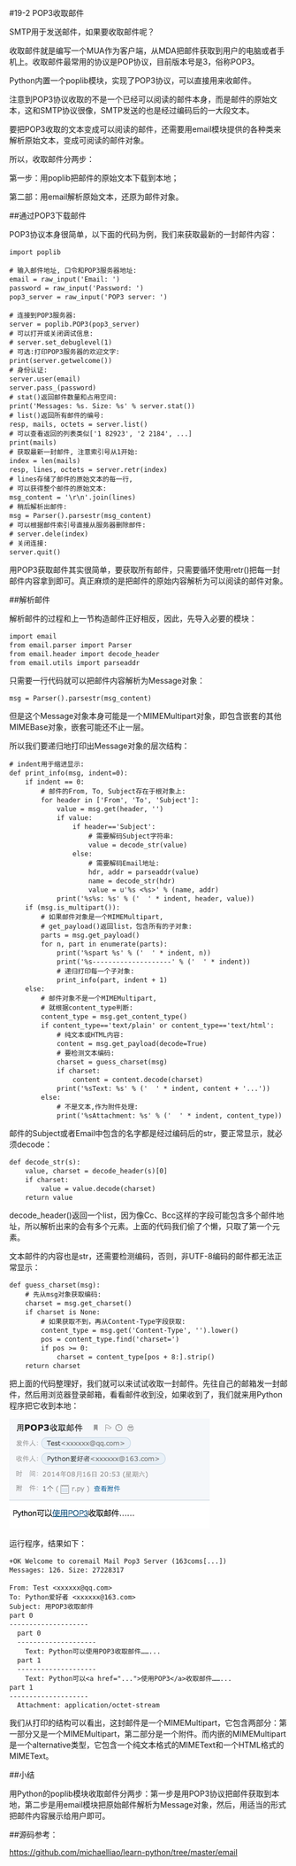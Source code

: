 #19-2 POP3收取邮件


SMTP用于发送邮件，如果要收取邮件呢？

收取邮件就是编写一个MUA作为客户端，从MDA把邮件获取到用户的电脑或者手机上。收取邮件最常用的协议是POP协议，目前版本号是3，俗称POP3。

Python内置一个poplib模块，实现了POP3协议，可以直接用来收邮件。

注意到POP3协议收取的不是一个已经可以阅读的邮件本身，而是邮件的原始文本，这和SMTP协议很像，SMTP发送的也是经过编码后的一大段文本。

要把POP3收取的文本变成可以阅读的邮件，还需要用email模块提供的各种类来解析原始文本，变成可阅读的邮件对象。

所以，收取邮件分两步：

第一步：用poplib把邮件的原始文本下载到本地；

第二部：用email解析原始文本，还原为邮件对象。

##通过POP3下载邮件

POP3协议本身很简单，以下面的代码为例，我们来获取最新的一封邮件内容：

	import poplib
	
	# 输入邮件地址, 口令和POP3服务器地址:
	email = raw_input('Email: ')
	password = raw_input('Password: ')
	pop3_server = raw_input('POP3 server: ')
	
	# 连接到POP3服务器:
	server = poplib.POP3(pop3_server)
	# 可以打开或关闭调试信息:
	# server.set_debuglevel(1)
	# 可选:打印POP3服务器的欢迎文字:
	print(server.getwelcome())
	# 身份认证:
	server.user(email)
	server.pass_(password)
	# stat()返回邮件数量和占用空间:
	print('Messages: %s. Size: %s' % server.stat())
	# list()返回所有邮件的编号:
	resp, mails, octets = server.list()
	# 可以查看返回的列表类似['1 82923', '2 2184', ...]
	print(mails)
	# 获取最新一封邮件, 注意索引号从1开始:
	index = len(mails)
	resp, lines, octets = server.retr(index)
	# lines存储了邮件的原始文本的每一行,
	# 可以获得整个邮件的原始文本:
	msg_content = '\r\n'.join(lines)
	# 稍后解析出邮件:
	msg = Parser().parsestr(msg_content)
	# 可以根据邮件索引号直接从服务器删除邮件:
	# server.dele(index)
	# 关闭连接:
	server.quit()
用POP3获取邮件其实很简单，要获取所有邮件，只需要循环使用retr()把每一封邮件内容拿到即可。真正麻烦的是把邮件的原始内容解析为可以阅读的邮件对象。

##解析邮件

解析邮件的过程和上一节构造邮件正好相反，因此，先导入必要的模块：

	import email
	from email.parser import Parser
	from email.header import decode_header
	from email.utils import parseaddr
只需要一行代码就可以把邮件内容解析为Message对象：

	msg = Parser().parsestr(msg_content)
但是这个Message对象本身可能是一个MIMEMultipart对象，即包含嵌套的其他MIMEBase对象，嵌套可能还不止一层。

所以我们要递归地打印出Message对象的层次结构：

	# indent用于缩进显示:
	def print_info(msg, indent=0):
	    if indent == 0:
	        # 邮件的From, To, Subject存在于根对象上:
	        for header in ['From', 'To', 'Subject']:
	            value = msg.get(header, '')
	            if value:
	                if header=='Subject':
	                    # 需要解码Subject字符串:
	                    value = decode_str(value)
	                else:
	                    # 需要解码Email地址:
	                    hdr, addr = parseaddr(value)
	                    name = decode_str(hdr)
	                    value = u'%s <%s>' % (name, addr)
	            print('%s%s: %s' % ('  ' * indent, header, value))
	    if (msg.is_multipart()):
	        # 如果邮件对象是一个MIMEMultipart,
	        # get_payload()返回list，包含所有的子对象:
	        parts = msg.get_payload()
	        for n, part in enumerate(parts):
	            print('%spart %s' % ('  ' * indent, n))
	            print('%s--------------------' % ('  ' * indent))
	            # 递归打印每一个子对象:
	            print_info(part, indent + 1)
	    else:
	        # 邮件对象不是一个MIMEMultipart,
	        # 就根据content_type判断:
	        content_type = msg.get_content_type()
	        if content_type=='text/plain' or content_type=='text/html':
	            # 纯文本或HTML内容:
	            content = msg.get_payload(decode=True)
	            # 要检测文本编码:
	            charset = guess_charset(msg)
	            if charset:
	                content = content.decode(charset)
	            print('%sText: %s' % ('  ' * indent, content + '...'))
	        else:
	            # 不是文本,作为附件处理:
	            print('%sAttachment: %s' % ('  ' * indent, content_type))
邮件的Subject或者Email中包含的名字都是经过编码后的str，要正常显示，就必须decode：

	def decode_str(s):
	    value, charset = decode_header(s)[0]
	    if charset:
	        value = value.decode(charset)
	    return value
decode_header()返回一个list，因为像Cc、Bcc这样的字段可能包含多个邮件地址，所以解析出来的会有多个元素。上面的代码我们偷了个懒，只取了第一个元素。

文本邮件的内容也是str，还需要检测编码，否则，非UTF-8编码的邮件都无法正常显示：

	def guess_charset(msg):
	    # 先从msg对象获取编码:
	    charset = msg.get_charset()
	    if charset is None:
	        # 如果获取不到，再从Content-Type字段获取:
	        content_type = msg.get('Content-Type', '').lower()
	        pos = content_type.find('charset=')
	        if pos >= 0:
	            charset = content_type[pos + 8:].strip()
	    return charset
把上面的代码整理好，我们就可以来试试收取一封邮件。先往自己的邮箱发一封邮件，然后用浏览器登录邮箱，看看邮件收到没，如果收到了，我们就来用Python程序把它收到本地：

![pop3-sample-mail](../image/chapter19/19-2-1.jpg)

运行程序，结果如下：

	+OK Welcome to coremail Mail Pop3 Server (163coms[...])
	Messages: 126. Size: 27228317
	
	From: Test <xxxxxx@qq.com>
	To: Python爱好者 <xxxxxx@163.com>
	Subject: 用POP3收取邮件
	part 0
	--------------------
	  part 0
	  --------------------
	    Text: Python可以使用POP3收取邮件……...
	  part 1
	  --------------------
	    Text: Python可以<a href="...">使用POP3</a>收取邮件……...
	part 1
	--------------------
	  Attachment: application/octet-stream
我们从打印的结构可以看出，这封邮件是一个MIMEMultipart，它包含两部分：第一部分又是一个MIMEMultipart，第二部分是一个附件。而内嵌的MIMEMultipart是一个alternative类型，它包含一个纯文本格式的MIMEText和一个HTML格式的MIMEText。

##小结

用Python的poplib模块收取邮件分两步：第一步是用POP3协议把邮件获取到本地，第二步是用email模块把原始邮件解析为Message对象，然后，用适当的形式把邮件内容展示给用户即可。

##源码参考：

https://github.com/michaelliao/learn-python/tree/master/email